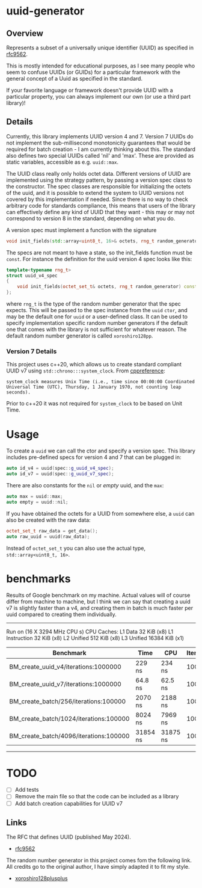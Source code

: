 # uuid-generator

## Overview

Represents a subset of a universally unique identifier (UUID) as specified in [rfc9562](https://datatracker.ietf.org/doc/html/rfc9562#name-requirements-language).

This is mostly intended for educational purposes, as I see many people who seem to confuse UUIDs (or GUIDs) for a particular framework
with the general concept of a Uuid as specified in the standard.

If your favorite language or framework doesn't provide UUID with a particular property, you can always implement our own (or use a third part library)!

## Details

Currently, this library implements UUID version 4 and 7. Version 7 UUIDs do not implement the sub-millisecond monotonicity guarantees
that would be required for batch creation - I am currently thinking about this. The standard also defines two special UUIDs called
'nil' and 'max'. These are provided as static variables, accessible as e.g. `uuid::max`.

The UUID class really only holds octet data. Different versions of UUID are implemented using the strategy pattern,
by passing a version spec class to the constructor. The spec classes are responsible for initializing the octets
of the uuid, and it is possible to extend the system to UUID versions not covered by this implementation if needed.
Since there is no way to check arbitrary code for standards compliance, this means that users of the library can
effectively define any kind of UUID that they want - this may or may not correspond to version 8 in the standard,
depending on what you do.

A version spec must implement a function with the signature

```c++
void init_fields(std::array<uint8_t, 16>& octets, rng_t random_generator) const;
```

The specs are not meant to have a state, so the init_fields function must be `const`. For instance the definition
for the uuid version 4 spec looks like this:

```c++
template<typename rng_t>
struct uuid_v4_spec
{
    void init_fields(octet_set_t& octets, rng_t random_generator) const;
};
```

where `rng_t` is the type of the random number generator that the spec expects. This will be passed to the spec instance
from the `uuid` `ctor`, and may be the default one for `uuid` or a user-defined class. It can be used to specify
implementation specific random number generators if the default one that comes with the library is not sufficient for
whatever reason. The default random number generator is called `xoroshiro128pp`.

### Version 7 Details

This project uses c++20, which allows us to create standard compliant UUID v7 using `std::chrono:::system_clock`. 
From [cppreference](https://en.cppreference.com/w/cpp/chrono/system_clock):

```
system_clock measures Unix Time (i.e., time since 00:00:00 Coordinated Universal Time (UTC), Thursday, 1 January 1970, not counting leap seconds).
```

Prior to c++20 it was not required for `system_clock` to be based on Unit Time.

# Usage

To create a `uuid` we can call the ctor and specify a version spec. This library includes pre-defined specs for version 4 and 7
that can be plugged in:

```c++
auto id_v4 = uuid(spec::g_uuid_v4_spec);
auto id_v7 = uuid(spec::g_uuid_v7_spec);
```

There are also constants for the `nil` or _empty_ uuid, and the `max`:

```c++
auto max = uuid::max;
auto empty = uuid::nil;
```

If you have obtained the octets for a UUID from somewhere else, a `uuid` can also be created with the raw data:

```c++
octet_set_t raw_data = get_data();
auto raw_uuid = uuid(raw_data);
```

Instead of `octet_set_t` you can also use the actual type, `std::array<uint8_t, 16>`.

# benchmarks

Results of Google benchmark on my machine. Actual values will of course differ from machine to machine, but I think we can say that
creating a uuid v7 is slightly faster than a v4, and creating them in batch is much faster per uuid compared to
creating them individually.

---

Run on (16 X 3294 MHz CPU s)
CPU Caches:
L1 Data 32 KiB (x8)
L1 Instruction 32 KiB (x8)
L2 Unified 512 KiB (x8)
L3 Unified 16384 KiB (x1)


| Benchmark                              | Time     | CPU      | Iterations |
|----------------------------------------|----------|----------|------------|
| BM_create_uuid_v4/iterations:1000000   | 229 ns   | 234 ns   | 1000000    |
| BM_create_uuid_v7/iterations:1000000   | 64.8 ns  | 62.5 ns  | 1000000    |          
| BM_create_batch/256/iterations:100000  | 2070 ns  | 2188 ns  | 100000     |          
| BM_create_batch/1024/iterations:100000 | 8024 ns  | 7969 ns  | 100000     |          
| BM_create_batch/4096/iterations:100000 | 31854 ns | 31875 ns | 100000     |          

---

# TODO

- [ ] Add tests
- [ ] Remove the main file so that the code can be included as a library
- [ ] Add batch creation capabilities for UUID v7

## Links

The RFC that defines UUID (published May 2024).

- [rfc9562](https://datatracker.ietf.org/doc/html/rfc9562#name-requirements-language)

The random number generator in this project comes fom the following link. All credits go to the original author, I 
have simply adapted it to fit my style.
- [xoroshiro128plusplus](https://xoroshiro.di.unimi.it/xoroshiro128plusplus.c)